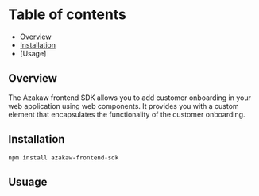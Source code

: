 # Table of contents

* [Overview](#overview)
* [Installation](#installation)
* [Usage]

## Overview

The Azakaw frontend SDK allows you to add customer onboarding in your web application using web components. It provides you with a custom element that encapsulates the functionality of the customer onboarding.

## Installation 

`npm install azakaw-frontend-sdk`


## Usuage


